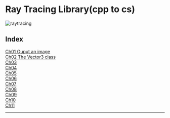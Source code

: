 # Ray Tracing Library(cpp to cs)

![raytracing](https://upload.wikimedia.org/wikipedia/commons/thumb/8/83/Ray_trace_diagram.svg/300px-Ray_trace_diagram.svg.png)

## Index

  [Ch01 Ouput an image](https://github.com/yuriver/Ray-Tracing-Library-cpp-to-cs-/blob/master/Ch01/)  
  [Ch02 The Vector3 class](https://github.com/yuriver/Ray-Tracing-Library-cpp-to-cs-/blob/master/Ch02/)  
  [Ch03]()  
  [Ch04]()  
  [Ch05]()  
  [Ch06]()  
  [Ch07]()  
  [Ch08]()  
  [Ch09]()  
  [Ch10]()  
  [Ch11]()  

---
